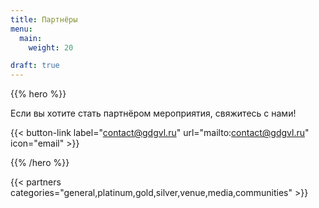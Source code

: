 ```yaml
---
title: Партнёры
menu:
  main:
    weight: 20

draft: true
---
```


{{% hero %}}

Если вы хотите стать партнёром мероприятия, свяжитесь с нами!

{{< button-link label="contact@gdgvl.ru"
                url="mailto:contact@gdgvl.ru"
                icon="email" >}}

{{% /hero %}}

<!-- Parteners list -->

{{< partners categories="general,platinum,gold,silver,venue,media,communities" >}}

